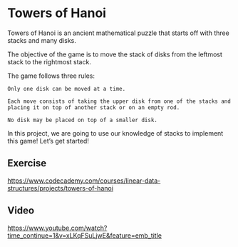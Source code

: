 # Towers of Hanoi

Towers of Hanoi is an ancient mathematical puzzle that starts off with three stacks and many disks.

The objective of the game is to move the stack of disks from the leftmost stack to the rightmost stack.

The game follows three rules:

    Only one disk can be moved at a time.

    Each move consists of taking the upper disk from one of the stacks and placing it on top of another stack or on an empty rod.

    No disk may be placed on top of a smaller disk.

In this project, we are going to use our knowledge of stacks to implement this game! Let’s get started!

## Exercise

<https://www.codecademy.com/courses/linear-data-structures/projects/towers-of-hanoi>

## Video

<https://www.youtube.com/watch?time_continue=1&v=xLKqFSuLjwE&feature=emb_title>
